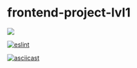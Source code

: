 # frontend-project-lvl1

<a href="https://codeclimate.com/github/codeclimate/codeclimate/maintainability"><img src="https://api.codeclimate.com/v1/badges/a99a88d28ad37a79dbf6/maintainability" /></a>

[![eslint](https://github.com/chubiitsa/frontend-project-lvl1/workflows/eslint/badge.svg)](https://github.com/chubiitsa/frontend-project-lvl1/actions)

[![asciicast](https://asciinema.org/a/0SpqUjafvNWMTFvwVnKmKqiZg.svg)](https://asciinema.org/a/0SpqUjafvNWMTFvwVnKmKqiZg)
